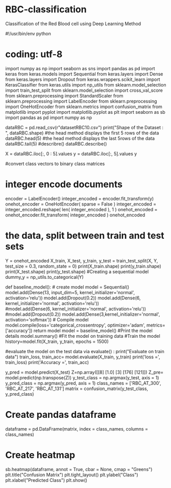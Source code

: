 # RBC-classification
Classification of the Red Blood cell using Deep Learning Method




#!/usr/bin/env python
# coding: utf-8


import numpy as np
import seaborn as sns
import pandas as pd
import keras
from keras.models import Sequential
from keras.layers import Dense
from keras.layers import Dropout
from keras.wrappers.scikit_learn import KerasClassifier
from keras.utils import np_utils
from  sklearn.model_selection import train_test_split
from  sklearn.model_selection import cross_val_score
from sklearn.preprocessing import StandardScaler
from sklearn.preprocessing import LabelEncoder
from sklearn.preprocessing import OneHotEncoder
from sklearn.metrics import confusion_matrix
from matplotlib import pyplot
import matplotlib.pyplot as plt
import seaborn as sb
import pandas as pd
import numpy as np

dataRBC = pd.read_csv(r"datasetRBC10.csv")
print("Shape of the Dataset : ", dataRBC.shape)
#the head method displays the first 5 rows of the data
dataRBC.head(5)
#the head method displays the last 5rows of the data
dataRBC.tail(5)
#describre()
dataRBC.describe()

X = dataRBC.iloc[:, 0 : 5].values
y = dataRBC.iloc[:, 5].values
y

#convert class vectors to binary class matrices
# integer encode documents
encoder = LabelEncoder()
integer_encoded = encoder.fit_transform(y)
onehot_encoder = OneHotEncoder( sparse = False )
integer_encoded = integer_encoded.reshape( len( integer_encoded ), 1 )
onehot_encoded = onehot_encoder.fit_transform( integer_encoded )
onehot_encoded
# the data, split between train and test sets
Y = onehot_encoded
X_train, X_test, y_train, y_test = train_test_split(X, Y, test_size = 0.3, random_state = 0)
print(X_train.shape)
print(y_train.shape)
print(X_test.shape)
print(y_test.shape)
#Creating a sequential model
dummy_y = np_utils.to_categorical(Y)

def baseline_model():
    # create model
    model = Sequential()
    model.add(Dense(13, input_dim=5, kernel_initializer='normal', activation='relu'))
    model.add(Dropout(0.2))
    model.add(Dense(6, kernel_initializer='normal', activation='relu'))  
    #model.add(Dense(6, kernel_initializer='normal', activation='relu'))  
    #model.add(Dropout(0.2))
    model.add(Dense(3,kernel_initializer='normal', activation='softmax'))
    # Compile model
    model.compile(loss='categorical_crossentropy', optimizer='adam', metrics=['accuracy'])
    return model
model = baseline_model()
#Print the model details
model.summary()
#Fit the model on training data
#Train the model
history=model.fit(X_train, y_train, epochs = 1500)

#evaluate the model on the test data via evaluate() :
print("Evaluate on train data")
train_loss, train_acc= model.evaluate(X_train, y_train)
print('loss =', train_loss)
print('Accuracy =', train_acc)

y_pred = model.predict(X_test)
Z=np.array([[8]  [1.0] [3]  [176] [121]])
Z_pre= model.predict(np.transpose(Z))
y_test_class = np.argmax(y_test, axis = 1)
y_pred_class = np.argmax(y_pred, axis = 1)
class_names = ['RBC_AT_300', 'RBC_AT_217', 'RBC_AT_131']
matrix = confusion_matrix(y_test_class, y_pred_class)
# Create pandas dataframe
dataframe = pd.DataFrame(matrix, index = class_names, columns = class_names)
# Create heatmap
sb.heatmap(dataframe, annot = True, cbar = None, cmap = "Greens")
plt.title("Confusion Matrix")
plt.tight_layout()
plt.ylabel("Class")
plt.xlabel("Predicted Class")
plt.show()

